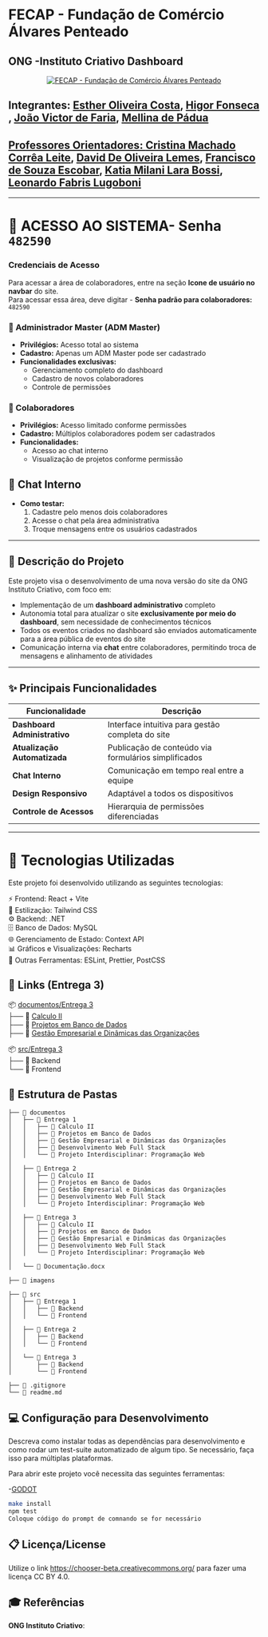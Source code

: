 # FECAP - Fundação de Comércio Álvares Penteado

## ONG -Instituto Criativo Dashboard 

<p align="center">
  <a href="https://www.fecap.br/">
    <img src="https://drive.google.com/uc?export=view&id=1ckMUnh5Frb5r9BEOaTR9DGvDiy6n18dO" alt="FECAP - Fundação de Comércio Álvares Penteado" border="0">
  </a>
</p>


 ## Integrantes: <a href=https://www.linkedin.com/in/estherolvr/>Esther Oliveira Costa</a>, <a href=https://www.linkedin.com/in/higor-fonseca-santos/>Higor Fonseca </a>, <a href=https://www.linkedin.com/in/joaovictordefaria/>João Victor de Faria</a>, <a href="https://www.linkedin.com/in/mellina-de-p%C3%A1dua-618081227/">Mellina de Pádua
 
 
 ## Professores Orientadores:  <a href="https://www.linkedin.com/in/cristina-machado-corr%C3%AAa-leite-630309160/">Cristina Machado Corrêa Leite</a>, <a href="https://www.linkedin.com/in/dolemes/">David De Oliveira Lemes</a>, <a href="https://www.linkedin.com/in/francisco-escobar/">Francisco de Souza Escobar</a>, <a href="https://www.linkedin.com/in/katia-bossi/">Katia Milani Lara Bossi</a>, <a href="https://www.linkedin.com/in/leonardo-fabris-lugoboni-a3369416/">Leonardo Fabris Lugoboni</a>
---

# 🔐 ACESSO AO SISTEMA- Senha `482590`


### Credenciais de Acesso

Para acessar a área de colaboradores, entre na seção **Icone de usuário no navbar** do site.  
Para acessar essa área, deve digitar - **Senha padrão para colaboradores:** `482590`



### 👑 Administrador Master (ADM Master)
- **Privilégios:** Acesso total ao sistema
- **Cadastro:** Apenas um ADM Master pode ser cadastrado
- **Funcionalidades exclusivas:**
  - Gerenciamento completo do dashboard
  - Cadastro de novos colaboradores
  - Controle de permissões

### 👥 Colaboradores
- **Privilégios:** Acesso limitado conforme permissões
- **Cadastro:** Múltiplos colaboradores podem ser cadastrados
- **Funcionalidades:**
  - Acesso ao chat interno
  - Visualização de projetos conforme permissão

## 💬 Chat Interno
- **Como testar:**
  1. Cadastre pelo menos dois colaboradores
  2. Acesse o chat pela área administrativa
  3. Troque mensagens entre os usuários cadastrados

---

## 📝 Descrição do Projeto
Este projeto visa o desenvolvimento de uma nova versão do site da ONG Instituto Criativo, com foco em:

- Implementação de um **dashboard administrativo** completo
- Autonomia total para atualizar o site **exclusivamente por meio do dashboard**, sem necessidade de conhecimentos técnicos
- Todos os eventos criados no dashboard são enviados automaticamente para a área pública de eventos do site
- Comunicação interna via **chat** entre colaboradores, permitindo troca de mensagens e alinhamento de atividades


---

## ✨ Principais Funcionalidades
| Funcionalidade | Descrição |
|----------------|-----------|
| **Dashboard Administrativo** | Interface intuitiva para gestão completa do site |
| **Atualização Automatizada** | Publicação de conteúdo via formulários simplificados |
| **Chat Interno** | Comunicação em tempo real entre a equipe |
| **Design Responsivo** | Adaptável a todos os dispositivos |
| **Controle de Acessos** | Hierarquia de permissões diferenciadas |

---


 # 🚀 Tecnologias Utilizadas
 Este projeto foi desenvolvido utilizando as seguintes tecnologias:
 
 ⚡ Frontend: React + Vite<br>
 🎨 Estilização: Tailwind CSS<br>
 ⚙ Backend: .NET<br>
 🗄 Banco de Dados: MySQL<br>
 🌐 Gerenciamento de Estado: Context API<br>
 📊 Gráficos e Visualizações: Recharts<br>
 🔧 Outras Ferramentas: ESLint, Prettier, PostCSS<br>

## 📂 Links (Entrega 3)

📦 [documentos/Entrega 3](https://github.com/2025-1-MCC2/Projeto1/tree/main/documentos/Entrega%203)  
├── 📁 [Calculo II](https://github.com/2025-1-MCC2/Projeto1/tree/main/documentos/Entrega%203/Calculo%20II)  
├── 📁 [Projetos em Banco de Dados](https://github.com/2025-1-MCC2/Projeto1/tree/main/documentos/Entrega%203/Projeto%20em%20banco%20de%20dados)  
├── 📁 [Gestão Empresarial e Dinâmicas das Organizações](https://github.com/2025-1-MCC2/Projeto1/tree/main/documentos/Entrega%203/Gest%C3%A3o%20Empresarial%20e%20Din%C3%A2micas%20das%20Organiza%C3%A7%C3%B5es)  

📦 [src/Entrega 3](https://github.com/2025-1-MCC2/Projeto1/tree/main/src/Entrega%203)  
├── 📁 Backend  
└── 📁 Frontend

 
## 📂 Estrutura de Pastas

```📦 Raiz  
├── 📂 documentos  
│   ├── 📂 Entrega 1  
│   │   ├── 📂 Calculo II  
│   │   ├── 📂 Projetos em Banco de Dados  
│   │   ├── 📂 Gestão Empresarial e Dinâmicas das Organizações  
│   │   ├── 📂 Desenvolvimento Web Full Stack  
│   │   └── 📂 Projeto Interdisciplinar: Programação Web  
│  
│   ├── 📂 Entrega 2  
│   │   ├── 📂 Calculo II  
│   │   ├── 📂 Projetos em Banco de Dados  
│   │   ├── 📂 Gestão Empresarial e Dinâmicas das Organizações  
│   │   ├── 📂 Desenvolvimento Web Full Stack  
│   │   └── 📂 Projeto Interdisciplinar: Programação Web  
│  
│   ├── 📂 Entrega 3  
│   │   ├── 📂 Calculo II  
│   │   ├── 📂 Projetos em Banco de Dados  
│   │   ├── 📂 Gestão Empresarial e Dinâmicas das Organizações  
│   │   ├── 📂 Desenvolvimento Web Full Stack  
│   │   └── 📂 Projeto Interdisciplinar: Programação Web  
│  
│   └── 📄 Documentação.docx  

├── 📂 imagens  

├── 📂 src  
│   ├── 📂 Entrega 1  
│   │   ├── 📂 Backend  
│   │   └── 📂 Frontend  
│  
│   ├── 📂 Entrega 2  
│   │   ├── 📂 Backend  
│   │   └── 📂 Frontend  
│  
│   └── 📂 Entrega 3  
│       ├── 📂 Backend  
│       └── 📂 Frontend  

├── 📄 .gitignore  
└── 📄 readme.md
 ```
 ## 💻 Configuração para Desenvolvimento
 
 Descreva como instalar todas as dependências para desenvolvimento e como rodar um test-suite automatizado de algum tipo. Se necessário, faça isso para múltiplas plataformas.
 
 Para abrir este projeto você necessita das seguintes ferramentas:
 
 -<a href="https://godotengine.org/download">GODOT</a>
 
 ```sh
 make install
 npm test
 Coloque código do prompt de comnando se for necessário
 ```
 
 ## 📋 Licença/License
 Utilize o link <https://chooser-beta.creativecommons.org/> para fazer uma licença CC BY 4.0.
 
 ## 🎓 Referências
 
**ONG Instituto Criativo**:
